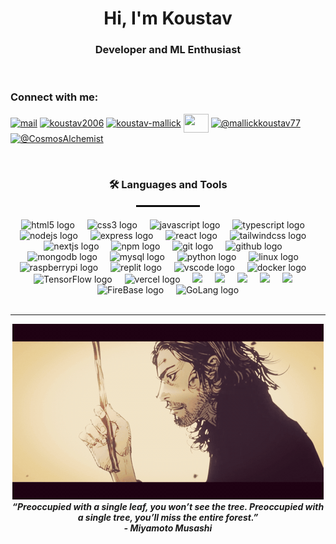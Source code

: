 <h1 align="center">Hi, I'm Koustav</h1>
<h3 align="center"> Developer and ML Enthusiast </h3>

<br>

<h3 align="left">Connect with me:</h3>
<p align="left">
<a href= "mailto:mallickkoustav77@gmail.com" target="blank"><img align="center" src="https://skillicons.dev/icons?i=gmail" alt="mail" height="30" width="40" /></a>
<a href="https://twitter.com/koustav2006" target="blank"><img align="center" src="https://skillicons.dev/icons?i=twitter" alt="koustav2006" height="30" width="40" /></a>
<a href="https://linkedin.com/in/koustav-mallick" target="blank"><img align="center" src="https://skillicons.dev/icons?i=linkedin" alt="koustav-mallick" height="30" width="40" /></a>
<a href="https://instagram.com/koustav2710" target="blank"><img align="center" src="https://skillicons.dev/icons?i=instagram" height="30" width="40" /></a>
<a href="https://medium.com/@mallickkoustav77" target="blank"><img align="center" src="https://raw.githubusercontent.com/rahuldkjain/github-profile-readme-generator/master/src/images/icons/Social/medium.svg" alt="@mallickkoustav77" height="30" width="40" /></a>
<a href="https://www.youtube.com/@CosmosAlchemist" target="blank"><img align="center" src="https://raw.githubusercontent.com/rahuldkjain/github-profile-readme-generator/master/src/images/icons/Social/youtube.svg" alt="@CosmosAlchemist" height="30" width="40" /></a>
</p>

<br>

<h3 align="center">🛠 Languages and Tools</h3>
<hr style="width: 100px; border: 1px solid #000; margin: auto; margin-top: 0; margin-bottom: 20px;" />

<div align="center">
  <img src="https://skillicons.dev/icons?i=html" height="40" alt="html5 logo"  />
  <img width="12" />
  <img src="https://skillicons.dev/icons?i=css" height="40" alt="css3 logo"  />
  <img width="12" />
  <img src="https://skillicons.dev/icons?i=js" height="40" alt="javascript logo"  />
  <img width="12" />
  <img src="https://skillicons.dev/icons?i=ts" height="40" alt="typescript logo"  />
  <img width="12" />
  <img src="https://skillicons.dev/icons?i=nodejs" height="40" alt="nodejs logo"  />
  <img width="12" />
  <img src="https://skillicons.dev/icons?i=express" height="40" alt="express logo"  />
  <img width="12" />
  <img src="https://skillicons.dev/icons?i=react" height="40" alt="react logo"  />
  <img width="12" />
  <img src="https://skillicons.dev/icons?i=tailwind" height="40" alt="tailwindcss logo"  />
  <img width="12" />
  <img src="https://skillicons.dev/icons?i=nextjs" height="40" alt="nextjs logo"  />
  <img width="12" />
  <img src="https://skillicons.dev/icons?i=npm" height="40" alt="npm logo"  />
  <img width="12" />
  <img src="https://skillicons.dev/icons?i=git" height="40" alt="git logo"  />
  <img width="12" />
  <img src="https://skillicons.dev/icons?i=github" height="40" alt="github logo"  />
  <img width="12" />
  <img src="https://skillicons.dev/icons?i=mongodb" height="40" alt="mongodb logo"  />
  <img width="12" />
  <img src="https://skillicons.dev/icons?i=mysql" height="40" alt="mysql logo"  />
  <img width="12" />
  <img src="https://skillicons.dev/icons?i=py" height="40" alt="python logo"  />
  <img width="12" />
  <img src="https://skillicons.dev/icons?i=linux" height="40" alt="linux logo"  />
  <img width="12" />
  <img src="https://skillicons.dev/icons?i=raspberrypi" height="40" alt="raspberrypi logo"  />
  <img width="12" />
  <img src="https://skillicons.dev/icons?i=replit" height="40" alt="replit logo"  />
  <img width="12" />
  <img src="https://skillicons.dev/icons?i=vscode" height="40" alt="vscode logo"  />
  <img width="12" />
  <img src="https://skillicons.dev/icons?i=docker" height="40" alt="docker logo"  />
  <img width="12" />
  <img src="https://skillicons.dev/icons?i=tensorflow" height="40" alt="TensorFlow logo"  />
  <img width="12" />
  <img src="https://skillicons.dev/icons?i=vercel" height="40" alt="vercel logo"  />
  <img width="12" />
  <img src="https://skillicons.dev/icons?i=androidstudio"/>
  <img width="12" />
  <img src="https://skillicons.dev/icons?i=gcp"/>
  <img width="12" />
  <img src="https://skillicons.dev/icons?i=kubernetes"/>
  <img width="12" />
  <img src="https://skillicons.dev/icons?i=windows" height="40"/>
  <img width="12" />
  <img src="https://skillicons.dev/icons?i=nix" height="40"/>
  <img width="12" />
  <img src="https://www.vectorlogo.zone/logos/firebase/firebase-icon.svg" height="40" alt="FireBase logo"  />
  <img width="12" />
  <img src="https://skillicons.dev/icons?i=go" height="40" alt="GoLang logo"  />
</div>

<br>

</div>
<hr>
<div align=center>
<div align="center">
  <img src="https://github.com/YowaiMo-Koustav/YowaiMo-Koustav/blob/main/vagabond-manga%CC%81-vagabond.gif" />
</div>
<div align="center">
  <b><i>“Preoccupied with a single leaf, you won’t see the tree. Preoccupied with a single tree, you’ll miss the entire forest.”</i></b>
</div>
</div>
<div align="center">
   <b><i>- Miyamoto Musashi</i></b>
</div>
